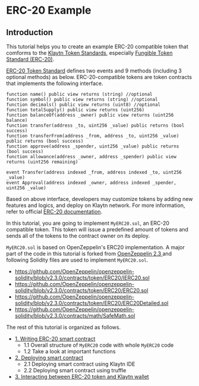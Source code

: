 # ERC-20 Example

## Introduction

This tutorial helps you to create an example ERC-20 compatible token that comforms to the [Klaytn Token Standards](https://docs.klaytn.com/klaytn/design/computation/token_standard), especially [Fungible Token Standard (ERC-20)](https://docs.klaytn.com/klaytn/design/computation/token_standard#fungible-token-standard-erc-20).

[ERC-20 Token Standard](https://eips.ethereum.org/EIPS/eip-20) defines two events and 9 methods (including 3 optional methods) as below.
ERC-20-compatible tokens are token contracts that implements the following interface.

```solidity
function name() public view returns (string) //optional
function symbol() public view returns (string) //optional
function decimals() public view returns (uint8) //optional
function totalSupply() public view returns (uint256)
function balanceOf(address _owner) public view returns (uint256 balance)
function transfer(address _to, uint256 _value) public returns (bool success)
function transferFrom(address _from, address _to, uint256 _value) public returns (bool success)
function approve(address _spender, uint256 _value) public returns (bool success)
function allowance(address _owner, address _spender) public view returns (uint256 remaining)

event Transfer(address indexed _from, address indexed _to, uint256 _value)
event Approval(address indexed _owner, address indexed _spender, uint256 _value)
```
Based on above interface, developers may customize tokens by adding new features and logics, and deploy on Klaytn network.
For more information, refer to official [ERC-20 documentation](https://eips.ethereum.org/EIPS/eip-20).

In this tutorial, you are going to implement `MyERC20.sol`, an ERC-20 compatible token. This token will issue a predefined amount of tokens and sends all of the tokens to the contract owner on its deploy.

`MyERC20.sol` is based on OpenZeppelin's ERC20 implementation. A major part of the code in this tutorial is forked from  [OpenZeppelin 2.3
](https://github.com/OpenZeppelin/openzeppelin-solidity/releases/tag/v2.3.0) and following Solidity files are used to implement `MyERC20.sol`.
- https://github.com/OpenZeppelin/openzeppelin-solidity/blob/v2.3.0/contracts/token/ERC20/IERC20.sol
- https://github.com/OpenZeppelin/openzeppelin-solidity/blob/v2.3.0/contracts/token/ERC20/ERC20.sol
- https://github.com/OpenZeppelin/openzeppelin-solidity/blob/v2.3.0/contracts/token/ERC20/ERC20Detailed.sol
- https://github.com/OpenZeppelin/openzeppelin-solidity/blob/v2.3.0/contracts/math/SafeMath.sol

The rest of this tutorial is organized as follows.
* [1. Writing ERC-20 smart contract](./1-erc20.md)
  - 1.1 Overall structure of `MyERC20` code with whole `MyERC20` code
  - 1.2 Take a look at important functions
* [2. Deploying smart contract](./2-erc20.md)
  - 2.1 Deploying smart contract using Klaytn IDE
  - 2.2 Deploying smart contract using truffle
* [3. Interacting between ERC-20 token and Klaytn wallet](./3-erc20.md)

